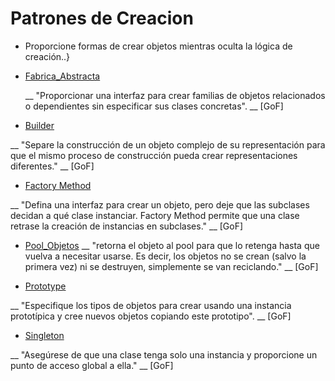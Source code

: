 # Patrones de Creacion
  - Proporcione formas de crear objetos mientras oculta la lógica de creación..}

  * [Fabrica_Abstracta](Fabrica_Abstracta/readme.md)

    __ "Proporcionar una interfaz para crear familias de objetos relacionados o dependientes sin especificar sus clases concretas". __ [GoF]


  * [Builder](builder/readme.md)

  __ "Separe la construcción de un objeto complejo de su representación para que el mismo proceso de construcción pueda crear representaciones diferentes." __ [GoF]

  * [Factory Method](factory_method/readme.md)

   __ "Defina una interfaz para crear un objeto, pero deje que las subclases decidan a qué clase instanciar. Factory Method permite que una clase retrase la creación de instancias en subclases." __ [GoF]
 
 * [Pool_Objetos](Pool_Objetos/readme.md)
   __  "retorna el objeto al pool para que lo retenga hasta que vuelva a necesitar usarse. Es decir, los objetos no se crean (salvo la primera vez) ni se destruyen, simplemente se van reciclando." __ [GoF]
  
  * [Prototype](prototype/readme.md)

   __ "Especifique los tipos de objetos para crear usando una instancia prototípica y cree nuevos objetos copiando este prototipo". __ [GoF]

  * [Singleton](singleton/readme.md)

  __ "Asegúrese de que una clase tenga solo una instancia y proporcione un punto de acceso global a ella." __ [GoF]